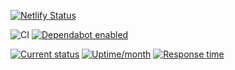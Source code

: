[![Netlify Status](https://api.netlify.com/api/v1/badges/18a92744-d5ea-410a-ac4b-caa0c5ec5779/deploy-status)](https://app.netlify.com/sites/angry-agnesi-68a0bb/deploys) 

![CI](https://github.com/jdb8/site/workflows/CI/badge.svg) [![Dependabot enabled](https://badgen.net/dependabot/jdb8/site/?icon=dependabot)](#) 

[![Current status](https://badgen.net/uptime-robot/status/m780862024-50db2c44c703e5c68d6b1ebb)](https://joebateson.com) [![Uptime/month](https://badgen.net/uptime-robot/month/m776548133-1b0028ed9ed9d49b43ee6ea9)](#) [![Response time](https://badgen.net/uptime-robot/response/m776548133-1b0028ed9ed9d49b43ee6ea9)](#)
